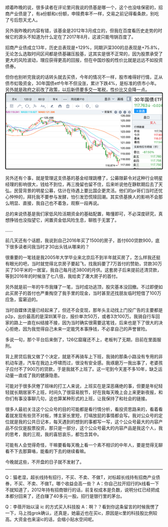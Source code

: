 顺着昨晚的说，很多读者在评论里问我说的债基是哪一个，这个也没啥保密的，招商产业债是了，有a份额和c份额，申赎费率不一样，交易之前记得看条款，别吃了亏后怨天尤人。

另外我昨晚的内容有错，该基金是2012年3月成立的，但我在百度看历史走势的时候它的源头不知道为什么定在了2017年8月，这波只能甩锅百度了。

招商产业债成立13年，历史总表现是+129%，同期沪深300的总表现是+75.8%，无论怎么选取时间区间都是债基碾压股基，这其实是很不正常的，因为股票承受了更大的风险波动，理应获得更高的回报，但在中国炒股的性价比就是远远不如投资债券。

但你也别听完我说的话转头就去买债，今年的情况不一样，股市难得好行情，正从债市虹吸资金，30年国债etf今年不但没涨，累计下跌4%，是标准的债市小年。另外就是政府之前改了政策，以后新债要多交一笔税，性价比又会降一点。
![30年国债ETF](./30年国债ETF.png)

另外还有个事，就是管理这支债基的基金经理跳槽了，公募限薪令对这种行业明星经理的影响很大，钱给不到位，再三挽留也留不住，后来听说他在静默期后去了天弘，民营背景的明星公募，估计在待遇上要比国企更灵活。他们的pr哥们当时还忧心忡忡的，拜托我不要参与发酵，怕引发恐慌赎回潮。其实债基换人的影响不会那么明显、直接，我自己也不着急，观察一段再说。

总的来说债基是我们家低风险活期资金的基础配置，略懂即可，不必深度研究，真想挣钱也没指望它，闲置资金低风险生息，聊胜于无罢了。

……

前几天还有个话题，我说到自己2016年买了1500的房子，首付600贷款900，底下很多读者问我当时才30出头钱从哪来的？

很重要的一笔钱是我2005年大学毕业来北京后不到半年就买房了，怎么样我还挺有眼光的吧，当时就觉得北京房子要起飞，找我妈要了7万首付的赞助，贷款30万买了50平米的一居室，我自己每月还3800的月供。这套房子后来提前还清贷款，等到2016年的时候涨了七八倍，我给卖了凑大房子的首付。

另外就是前一年的牛市我赚了一笔，当时成功逃顶，股灾基本没回撤。不过即便如此买房子的首付也严重掏空了我手里的现金，当时甚至还找朋友临时短借了100万应急，蛮窘迫的。

当时自媒体流量已经起来了，但还不会变现，那年头主动找上门投广告的主要都是p2p，出价最高的是深圳某平台，报价单次50万，或者3次100万。我骑自行车回家的路上一直在纠结接不接，因为当时确实很需要这笔钱，后来也是下了很大的决心拒绝，因为我觉得自己未来一定能凭本事挣钱，不必拿自己的声誉冒险。

多说一句，那个平台后来倒了，126亿窟窿还不上，老板判了无期，目前在里面服刑。

背上房贷后我又做了个决定，就是不再骑车上下班，我骑的那条小路没有专用的非机动车道，汽车在我边上呼啸而过，很没有安全感。我琢磨万一我出事了，老婆孩子应付不了900万的贷款，于是我就不上班了。这一宅到今天差不多10年，缺乏运动量一直成了我的健康隐患。

可能对于很多厌倦了班味的打工人来说，上班实在是深恶痛绝的事，但要是年纪轻轻就长期居家不上班，时间久了很容易脱节，好在我每天晚上会上来更新夜报，和你们有事没事聊几句，这也算某种形式的上班，让我保持了和社会的链接。

很多人最初关注这个公众号的目的可能都是看行情分析，看投资思路来的，看着看着就发现有些货不对板，博主家长里短，打嗝放屁的事情都会写。我对公众号的定位就是我的公共日记本，每天遇到的想到的事都写一写，这个公众号最大的内容产品不仅仅是股票投资，那只是一部分，这个公众号最大的内容产品是我这个人，我的思考，我的三观，我的喜怒哀乐，都包含其中。

可能有人会觉得奇怪，干嘛要看每天晚上看一个素不相识的中年人，要是觉得无聊看不下去那算咯，能看的下去的继续看嘛。

今晚就这些，不开盘的日子就不发射了。

--------------------
Q：猫老湿，超长线持有招行，不买、不卖、不做T，对标超长线持有招商产业债券，不买、不卖、不做T。哪个收益会高一些？
A：你自己拉开招行的k线看一下不就知道了，2012年持有招商银行的话，前复权成本是负数，说明分红已经把成本都分回来了，还白赚了40多元一股。招行是银行里的茅台。

Q：李蓓开始以滚 ic 的方式买入科技股
A：啊？？看到你这条留言的时候我愣了一下，马上找grok确认，还真是，她最近也在买ic，原因是ic里的科技股比例较高。大资金也来滚ic的话，会缩小贴水空间呢。